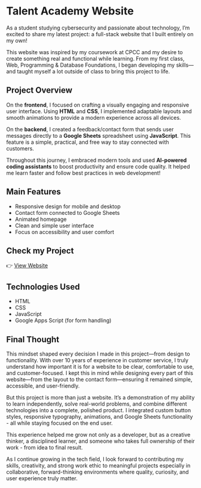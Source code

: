 # Talent Academy Website

As a student studying cybersecurity and passionate about technology, I’m excited to share my latest project: a full-stack website that I built entirely on my own!

This website was inspired by my coursework at CPCC and my desire to create something real and functional while learning.
From my first class, Web, Programming & Database Foundations, I began developing my skills—and taught myself a lot outside of class to bring this project to life.


## Project Overview

On the **frontend**, I focused on crafting a visually engaging and responsive user interface.
Using **HTML** and **CSS**, I implemented adaptable layouts and smooth animations to provide a modern experience across all devices.

On the **backend**, I created a feedback/contact form that sends user messages directly to a **Google Sheets** spreadsheet using **JavaScript**.
This feature is a simple, practical, and free way to stay connected with customers.

Throughout this journey, I embraced modern tools and used **AI-powered coding assistants** to boost productivity and ensure code quality.
It helped me learn faster and follow best practices in web development!


## Main Features

- Responsive design for mobile and desktop  
- Contact form connected to Google Sheets  
- Animated homepage  
- Clean and simple user interface  
- Focus on accessibility and user comfort  


## Check my Project

👉 [View Website](https://1tsovaelena1.github.io/academy/)

## Technologies Used

- HTML  
- CSS  
- JavaScript  
- Google Apps Script (for form handling)


## Final Thought

This mindset shaped every decision I made in this project—from design to functionality.
With over 10 years of experience in customer service, I truly understand how important it is for a website to be clear, comfortable to use, and customer-focused.
I kept this in mind while designing every part of this website—from the layout to the contact form—ensuring it remained simple, accessible, and user-friendly.

But this project is more than just a website.
It’s a demonstration of my ability to learn independently, solve real-world problems, and combine different technologies into a complete, polished product.
I integrated custom button styles, responsive typography, animations, and Google Sheets functionality - all while staying focused on the end user.

This experience helped me grow not only as a developer, but as a creative thinker, a disciplined learner, and someone who takes full ownership of their work - from idea to final result.

As I continue growing in the tech field, I look forward to contributing my skills, creativity, and strong work ethic to meaningful projects especially in collaborative, forward-thinking environments where quality, curiosity, and user experience truly matter.

